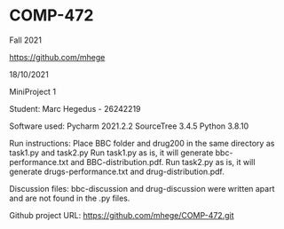 # COMP-472
Fall 2021

https://github.com/mhege

18/10/2021

MiniProject 1

Student: Marc Hegedus - 26242219

Software used:
Pycharm 2021.2.2
SourceTree 3.4.5
Python 3.8.10

Run instructions:
Place BBC folder and drug200 in the same directory as task1.py and task2.py
Run task1.py as is, it will generate bbc-performance.txt and BBC-distribution.pdf.
Run task2.py as is, it will generate drugs-performance.txt and drug-distribution.pdf.

Discussion files:
bbc-discussion and drug-discussion were written apart and are not found in the .py files.

Github project URL:
https://github.com/mhege/COMP-472.git
